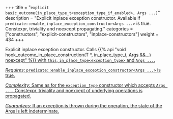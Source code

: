 +++
title = "`explicit basic_outcome(in_place_type_t<exception_type_if_enabled>, Args ...)`"
description = "Explicit inplace exception constructor. Available if `predicate::enable_inplace_exception_constructor<Args ...>` is true. Constexpr, triviality and noexcept propagating."
categories = ["constructors", "explicit-constructors", "inplace-constructors"]
weight = 434
+++

Explicit inplace exception constructor. Calls {{% api "void hook_outcome_in_place_construction(T *, in_place_type_t<U>, Args &&...) noexcept" %}} with `this`, `in_place_type<exception_type>` and `Args ...`.

*Requires*: `predicate::enable_inplace_exception_constructor<Args ...>` is true.

*Complexity*: Same as for the `exception_type` constructor which accepts `Args ...`. Constexpr, triviality and noexcept of underlying operations is propagated.

*Guarantees*: If an exception is thrown during the operation, the state of the Args is left indeterminate.
